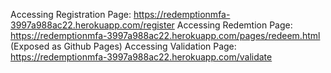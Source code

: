 Accessing Registration Page: https://redemptionmfa-3997a988ac22.herokuapp.com/register
Accessing Redemtion Page: https://redemptionmfa-3997a988ac22.herokuapp.com/pages/redeem.html  (Exposed as Github Pages)
Accessing Validation Page: https://redemptionmfa-3997a988ac22.herokuapp.com/validate